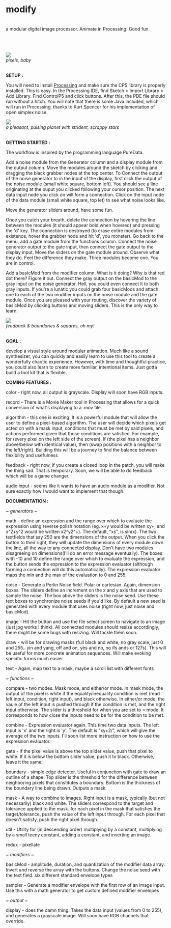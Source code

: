 # modify
<br/>
a modular digital image processor.
Animate in Processing. Good fun. 
<br/><br/><br/><br/>

![](patch.png)
<br/>
*pixels, baby*
<br/>
<br/>


<b>SETUP :</b>

You will need to install [Processing](https://processing.org/download/) and make sure the CP5 library is properly installed. This is easy. In the Processing IDE, find Sketch > Import Library > Add Library. Find ControlP5 and click buttons. After this, the PDE file should run without a hitch. You will note that there is some Java included, which will run in Processing. thanks to Kurt Spencer for his implementation of open simplex noise.

![](erf.gif)
<br/>
*a pleasant, pulsing planet with strident, scrappy stars*
<br/>
<br/>

<b>GETTING STARTED :</b>

The workflow is inspired by the programming language PureData.

Add a noise module from the Generator column and a display module from the output column. Move the modules around the sketch by clicking and dragging the black grabber nodes at the top center. To Connect the output of the noise generator to in the input of the display, first click the output of the noise module (small white square, bottom left). You should see a line originating at the ouput you clicked following your cursor position. The next data input node you click on will form a connection. Click on the input node of the data module (small white square, top let) to see what noise looks like. 

Move the generator sliders around, have some fun.

Once you catch your breath, delete the connection by hovering the line between the modules (it should appear bold when hovered) and pressing the 'd' key. The connection is destroyed (to erase entire modules from existence, hover the grabber node and hit 'd', you monster). Go back to the menu, add a gate module from the functions column. Connect the noise generator output to the gate input, then connect the gate output to the display input. Move the sliders on the gate module around. Observe what they do. Feel the difference they make. Three modules become one. You are in control.

Add a basicMod from the modifier column. What is it doing? Why is that red dot there? Figure it out. Connect the gray output on the basicMod to the gray input on the noise generator. Hell, you could even connect it to both gray inputs. If you're a lunatic you could grab four basicMods and attach one to each of the two modifier inputs on the noise module and the gate module. Once you are pleased with your routing, discover the variety of basicMod by clicking buttons and moving sliders. This is the only way to learn.

![](12-14-20.gif)
<br/>
*feedback & boundaries & squares, oh my!*
<br/>
<br/>

<b>GOAL :</b>

develop a visual style around modular animation. Much like a sound synthesizer, you can quickly and easily learn to use this tool to create a wonderfully chaotic experience. However, with time and thoughtful practice, you could also learn to create more familiar, intentional items. Just gotta build a tool kit that is flexible.

<b>COMING FEATURES :</b>

color - right now, all output is grayscale. Display will soon have RGB inputs.

record - There is a Movie Maker tool in Processing that allows for a quick conversion of what's displaying to a .mov file.

algorithm - this one is exciting. It is a powerful module that will allow the user to define a pixel-based algorithm. The user will decide
which pixels get acted on with a mask input, conditions that must be met by said pixels, and actions performed given that those conditions are satisfied. For example, for (every pixel on the left side of the screen), if (the pixel has a neighbor above/below with identical value), then (swap positions with a neighbor to the left/right). Building this will be a journey to find the balance between flexibility and usefulness

feedback - right now, if you create a closed loop in the patch, you will make the thing sad. That is temporary. Soon, we will be able to do feedback which will be a game changer.

audio input - seems like it wants to have an audio module as a modifier. Not sure exactly how I would want to implement that though.

<b>DOCUMENTATION :</b>

<i>~ generators ~</i>

math - define an expression and the range over which to evaluate the expression using reverse polish notation (eg. x+y would be written xy+, and x^2+y^2 would be written x2^y2^+). The default, "xs", is sin(x). The two textfields that say 250 are the dimensions of the output. When you click the button to their right, they will update the dimensions of every module down the line, all the way to any connected display. Don't have two modules disagreeing on dimensions(I'll do an error message eventually). The boxes with -10 and 10 define the range over which to evaluate the expression, and the button sends the expression to the expression evaluator (although forming a connection will do this automatically). The expression evaluator maps the min and the max of the evaluation to 0 and 255.

noise - Generate a Perlin Noise field. Polar or cartesian. Again, dimension boxes. The sliders define an increment on the x and y axis that are used to sample the noise. The box above the sliders is the noise seed. Use these text boxes to synchronize noise seeds if you'd like. By default a new seed is generated with every module that uses noise (right now, just noise and basicMod).

image - Hit the button and use the file select screen to navigate to an image (just jpg works I think). All connected modules should resize accordingly, there might be some bugs with resizing. Will tackle them soon.

draw - will be for drawing masks (full black and white, no gray scale, just 0 and 255.. yin and yang, off and on, yes and no, no ifs ands or 127s). This will be useful for more concrete animation sequences. Will make evoking specific forms much easier

text - Again, map text to a mask, maybe a scroll list with different fonts


<i>~ functions ~</i>

compare - two modes. Mask mode, and either/or mode. In mask mode, the output of the pixel is white if the equality/inequality condition is met (read left input, condition, right input), and black otherwise. In either/or mode, the vaule of the left input is pushed through if the condition is met, and the right input otherwise. The slider is a threshold for when you are set to = mode. It corresponds to how close the inputs need to be for the condition to be met.

combine - Expression evaluator again. This time two data inputs. The left input is 'x' and the right is 'y'. The default is "xy+2/", which will give the average of the two inputs. I'll soon list more instruction on how to use the expression evaluator.

gate - If the pixel value is above the top slider value, push that pixel to white. If it is below the bottom slider value, push it to black. Otherwise, leave it the same.

boundary - simple edge detector. Useful in conjunction with gate to draw an outline of a shape. Top slider is the threshold for the difference between neighboring pixels that constitutes a boundary. Bottom is the thickness of the boundary line being drawn. Outputs a mask.

mask - A way to combine to images. Right input is a mask, typically (but not necessarily) black and white. The sliders correspond to the target and tolerance applied to the mask. for each pixel in the mask that satisfies the target/tolerance, push the value of the left input through. For each pixel that doesn't satisfy, push the right pixel through.

util - Utility for (in descending order) multiplying by a constant, multiplying by a small teeny constant, adding a constant, and inverting an image.

redux - pixellate


<i>~ modifiers ~</i>

basicMod - amplitude, duration, and quantization of the modifier data array. Invert and reverse the array with the buttons. Change the noise seed with the text field. six different standard envelope types

sampler - Generate a modifier envelope with the first row of an image input. Use this with a math generator to get custom defined modifier envelopes

<i>~ output ~</i>

display - does the damn thing. Takes the data input (values from 0 to 255), and generates a grayscale image. Will soon have RGB channels that override.
